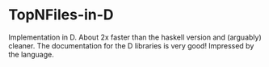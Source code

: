 TopNFiles-in-D
==============

Implementation in D. About 2x faster than the haskell version and (arguably) cleaner. The documentation for the D libraries is very good! Impressed by the language.

